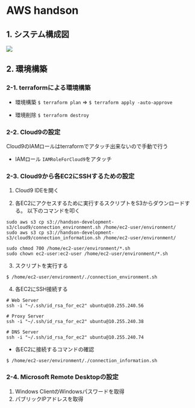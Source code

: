 # AWS handson

## 1. システム構成図

![](../images/README_image230731_061205.png)

## 2. 環境構築

### 2-1. terraformによる環境構築

- 環境構築
`$ terraform plan` => `$ terraform apply -auto-approve`

- 環境削除
`$ terraform destroy`

### 2-2. Cloud9の設定

Cloud9のIAMロールはterraformでアタッチ出来ないので手動で行う

- IAMロール
`IAMRoleForCloud9`をアタッチ

### 2-3. Cloud9から各EC2にSSHするための設定

1. Cloud9 IDEを開く

2. 各EC2にアクセスするために実行するスクリプトをS3からダウンロードする。
以下のコマンドを叩く

```bash:
sudo aws s3 cp s3://handson-development-s3/cloud9/connection_environment.sh /home/ec2-user/environment/
sudo aws s3 cp s3://handson-development-s3/cloud9/connection_information.sh /home/ec2-user/environment/

sudo chmod 700 /home/ec2-user/environment/*.sh
sudo chown ec2-user:ec2-user /home/ec2-user/environment/*.sh
```

3. スクリプトを実行する

`$ /home/ec2-user/environment/./connection_environment.sh`

4. 各EC2にSSH接続する

```bash:
# Web Server
ssh -i "~/.ssh/id_rsa_for_ec2" ubuntu@10.255.240.56

# Proxy Server
ssh -i "~/.ssh/id_rsa_for_ec2" ubuntu@10.255.240.38

# DNS Server
ssh -i "~/.ssh/id_rsa_for_ec2" ubuntu@10.255.240.74
```

- 各EC2に接続するコマンドの確認

`$ /home/ec2-user/environment/./connection_information.sh`

### 2-4. Microsoft Remote Desktopの設定

1. Windows ClientのWindowsパスワードを取得
2. パブリックIPアドレスを取得
